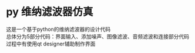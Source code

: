 # py 维纳滤波器仿真  
这是一个基于python的维纳滤波器的设计代码  
总体分为5部分代码：界面输入、添加噪声、图像滤波、音频滤波和连接部分代码   
过程中有使用qt designer辅助制作界面 
